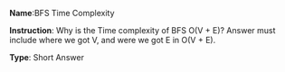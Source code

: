 **Name**:BFS Time Complexity

**Instruction**: Why is the Time complexity of BFS O(V + E)? Answer must include where we got V, and were we got E in O(V + E).

**Type**: Short Answer